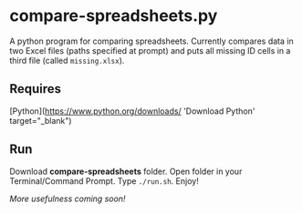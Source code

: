 # compare-spreadsheets.py

A python program for comparing spreadsheets. Currently compares data in two Excel
files (paths specified at prompt) and puts all missing ID cells in a third file
(called ```missing.xlsx```).



## Requires

[Python](https://www.python.org/downloads/ 'Download Python' target="_blank")


## Run

Download **compare-spreadsheets** folder. Open folder in your Terminal/Command Prompt.
Type ```./run.sh```. Enjoy!


_More usefulness coming soon!_
